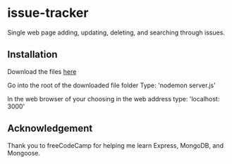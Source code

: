 # issue-tracker

Single web page adding, updating, deleting, and searching through issues.

## Installation

Download the files [here](https://github.com/Stevegolden12/issue-tracker)

Go into the root of the downloaded file folder
Type: 'nodemon server.js'

In the web browser of your choosing in the web address type: 'localhost: 3000'

## Acknowledgement	

Thank you to freeCodeCamp for helping me learn Express, MongoDB, and Mongoose.
